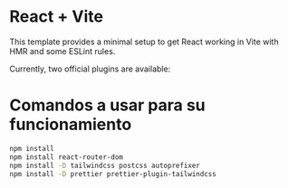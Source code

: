 # React + Vite

This template provides a minimal setup to get React working in Vite with HMR and some ESLint rules.

Currently, two official plugins are available:

# Comandos a usar para su funcionamiento

```bash
npm install
npm install react-router-dom
npm install -D tailwindcss postcss autoprefixer
npm install -D prettier prettier-plugin-tailwindcss
```
